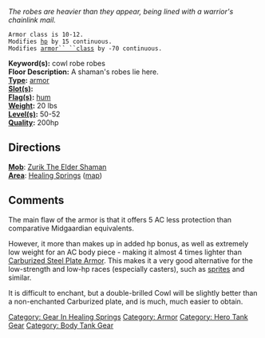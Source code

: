*The robes are heavier than they appear, being lined with a warrior's
chainlink mail.*

`Armor class is 10-12.`  
`Modifies `[`hp`](Hit_Points "wikilink")` by 15 continuous.`  
`Modifies `[`armor`` ``class`](Armor_Class "wikilink")` by -70 continuous.`

**Keyword(s):** cowl robe robes  
**Floor Description:** A shaman's robes lie here.  
**[Type](:Category:_Object_Types "wikilink"):**
[armor](:Category:_Armor "wikilink")  
**[Slot(s)](Object_Slots "wikilink"):** <worn on body>  
**[Flag(s)](:Category:_Object_Flags "wikilink"):**
[hum](Hum_Flag "wikilink")  
**[Weight](Object_Weight "wikilink"):** 20 lbs  
**[Level(s)](Object_Level "wikilink"):** 50-52  
**[Quality](Object_Quality "wikilink"):** 200hp  

## Directions

**[Mob](:Category:Mobs "wikilink")**: [Zurik The Elder
Shaman](Zurik_The_Elder_Shaman "wikilink")  
**[Area](:Category:Areas "wikilink")**: [Healing
Springs](:Category:_Healing_Springs "wikilink")
([map](Healing_Springs_Map "wikilink"))

## Comments

The main flaw of the armor is that it offers 5 AC less protection than
comparative Midgaardian equivalents.

However, it more than makes up in added hp bonus, as well as extremely
low weight for an AC body piece - making it almost 4 times lighter than
[Carburized Steel Plate Armor](Carburized_Steel_Plate_Armor "wikilink").
This makes it a very good alternative for the low-strength and low-hp
races (especially casters), such as [sprites](Sprite "wikilink") and
similar.

It is difficult to enchant, but a double-brilled Cowl will be slightly
better than a non-enchanted Carburized plate, and is much, much easier
to obtain.

[Category: Gear In Healing
Springs](Category:_Gear_In_Healing_Springs "wikilink") [Category:
Armor](Category:_Armor "wikilink") [Category: Hero Tank
Gear](Category:_Hero_Tank_Gear "wikilink") [Category: Body Tank
Gear](Category:_Body_Tank_Gear "wikilink")
